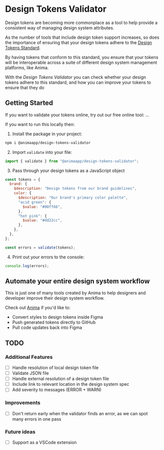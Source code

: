 # Design Tokens Validator

Design tokens are becoming more commonplace as a tool to help provide a consistent way of managing design system attributes.

As the number of tools that include design token support increases, so does the importance of ensuring that your design tokens adhere to the [Design Tokens Standard](https://design-tokens.github.io/community-group/format/#introduction).

By having tokens that conform to this standard, you ensure that your tokens will be interoperable across a suite of different design system management platforms, like Anima.

With the _Design Tokens Validator_ you can check whether your design tokens adhere to this standard, and how you can improve your tokens to ensure that they do

## Getting Started

If you want to validate your tokens online, try out our free online tool: ...

If you want to run this locally then:

1. Install the package in your project:

```bash
npm i @animaapp/design-tokens-validator
```

2. Import `validate` into your file:

```javascript
import { validate } from "@animaapp/design-tokens-validator";
```

3. Pass through your design tokens as a JavaScript object

```javascript
const tokens = {
  brand: {
    $description: "Design tokens from our brand guidelines",
    color: {
      $description: "Our brand's primary color palette",
      "acid green": {
        $value: "#00ff66",
      },
      "hot pink": {
        $value: "#dd22cc",
      },
    },
  },
};

const errors = validate(tokens);
```

4. Print out your errors to the console:

```javascript
console.log(errors);
```

## Automate your entire design system workflow

This is just one of many tools created by Anima to help designers and developer improve their design system workflow.

Check out [Anima](https://preview-www.animaapp.com/lp/design-token-automation?_storyblok=320565875&_storyblok_c=page&_storyblok_tk%5Bspace_id%5D=89137&_storyblok_tk%5Btimestamp%5D=1686212010&_storyblok_tk%5Btoken%5D=19820a1b10c94f3101ac5faa21c9df0e045887b9&_storyblok_version&_storyblok_lang=default&_storyblok_release=0) if you'd like to:

- Convert styles to design tokens inside Figma
- Push generated tokens directly to GitHub
- Pull code updates back into Figma

## TODO

### Additional Features

- [ ] Handle resolution of local design token file
- [ ] Validate JSON file
- [ ] Handle external resolution of a design token file
- [ ] Include link to relevant location in the design system spec
- [ ] Add severity to messages (ERROR + WARN)

### Improvements

- [ ] Don't return early when the validator finds an error, as we can spot many errors in one pass

### Future ideas

- [ ] Support as a VSCode extension
